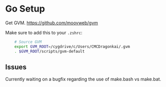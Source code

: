 Go Setup
========

Get GVM. https://github.com/moovweb/gvm

Make sure to add this to your `.zshrc`:

```sh
    # Source GVM
    export GVM_ROOT=/cygdrive/c/Users/CMCDragonkai/.gvm
    . $GVM_ROOT/scripts/gvm-default
```

Issues
------

Currently waiting on a bugfix regarding the use of make.bash vs make.bat.